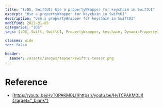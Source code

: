 ```yaml
---
title: "[iOS, SwiftUI] Use a propertyWrapper for keychain in SwiftUI"
excerpt: "Use a propertyWrapper for keychain in SwiftUI"
description: "Use a propertyWrapper for keychain in SwiftUI"
modified: 2022-01-05
categories: "iOS"
tags: [iOS, Swift, SwiftUI, PropertyWrapper, keychain, DynamicProperty]

classes: wide
toc: false

header:
  teaser: /assets/images/teaser/swiftui-teaser.png
---
```


<script src="https://gist.github.com/tigi44/cbf496f5f1f3d6f4ff28e7f2dd88079a.js"></script>

# Reference
- [https://youtu.be/HvT0PAKM0LI](https://youtu.be/HvT0PAKM0LI){:target="_blank"}
